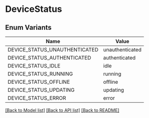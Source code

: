 # DeviceStatus

## Enum Variants

| Name | Value |
|---- | -----|
| DEVICE_STATUS_UNAUTHENTICATED | unauthenticated |
| DEVICE_STATUS_AUTHENTICATED | authenticated |
| DEVICE_STATUS_IDLE | idle |
| DEVICE_STATUS_RUNNING | running |
| DEVICE_STATUS_OFFLINE | offline |
| DEVICE_STATUS_UPDATING | updating |
| DEVICE_STATUS_ERROR | error |


[[Back to Model list]](../README.md#documentation-for-models) [[Back to API list]](../README.md#documentation-for-api-endpoints) [[Back to README]](../README.md)


